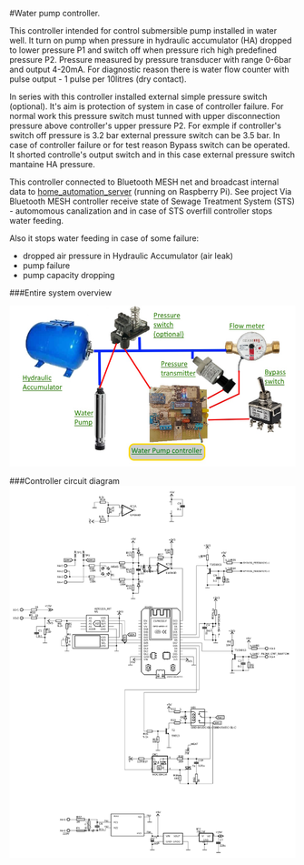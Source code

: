 #Water pump controller.

This controller intended for control submersible pump installed in water well. It turn on pump when pressure in hydraulic accumulator (HA) dropped to lower pressure P1 and switch off when pressure rich high predefined pressure P2. Pressure measured by pressure transducer with range 0-6bar and output 4-20mA. 
For diagnostic reason there is water flow counter with pulse output - 1 pulse per 10litres (dry contact). 

In series with this controller installed external simple pressure switch (optional). It's aim is protection of system in case of controller failure. For normal work this pressure switch must tunned with upper disconnection pressure above controller's upper pressure P2. For exmple if controller's switch off pressure is 3.2 bar external pressure switch can be 3.5 bar. In case of controller failure or for test reason Bypass switch can be operated. It shorted controlle's output switch and in this case external pressure switch mantaine HA pressure.


This controller connected to Bluetooth MESH net and broadcast internal data to [home_automation_server](https://github.com/vpq-is-me/home_auto_nodejs.git) (running on Raspberry Pi).
See project 
Via Bluetooth MESH controller receive state of Sewage Treatment System (STS) - automomous canalization and in case of STS overfill controller stops water feeding.

Also it stops water feeding in case of some failure:
   - dropped air pressure in Hydraulic Accumulator (air leak)
   - pump failure
   - pump capacity dropping 

###Entire system overview

![Alt text](hardware/WPoverview.jpg?raw=true)

###Controller circuit diagram
![Alt text](hardware/circuit.png?raw=true)

